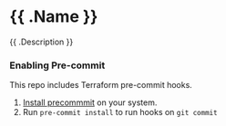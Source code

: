# {{ .Name }}

{{ .Description }}

### Enabling Pre-commit

This repo includes Terraform pre-commit hooks.

1. [Install precommmit](https://pre-commit.com/index.html#installation) on your system.
2. Run `pre-commit install` to run hooks on `git commit`
